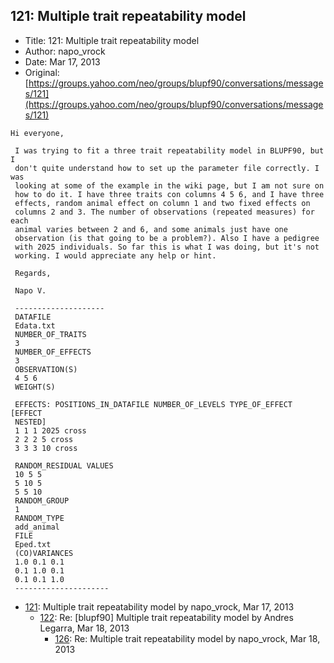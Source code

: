 ## 121: Multiple trait repeatability model

- Title: 121: Multiple trait repeatability model
- Author: napo_vrock
- Date: Mar 17, 2013
- Original: [https://groups.yahoo.com/neo/groups/blupf90/conversations/messages/121](https://groups.yahoo.com/neo/groups/blupf90/conversations/messages/121)

```
Hi everyone,

 I was trying to fit a three trait repeatability model in BLUPF90, but I
 don't quite understand how to set up the parameter file correctly. I was
 looking at some of the example in the wiki page, but I am not sure on
 how to do it. I have three traits con columns 4 5 6, and I have three
 effects, random animal effect on column 1 and two fixed effects on
 columns 2 and 3. The number of observations (repeated measures) for each
 animal varies between 2 and 6, and some animals just have one
 observation (is that going to be a problem?). Also I have a pedigree
 with 2025 individuals. So far this is what I was doing, but it's not
 working. I would appreciate any help or hint.

 Regards,

 Napo V.

 --------------------
 DATAFILE
 Edata.txt
 NUMBER_OF_TRAITS
 3
 NUMBER_OF_EFFECTS
 3
 OBSERVATION(S)
 4 5 6
 WEIGHT(S)

 EFFECTS: POSITIONS_IN_DATAFILE NUMBER_OF_LEVELS TYPE_OF_EFFECT [EFFECT
 NESTED]
 1 1 1 2025 cross
 2 2 2 5 cross
 3 3 3 10 cross

 RANDOM_RESIDUAL VALUES
 10 5 5
 5 10 5
 5 5 10
 RANDOM_GROUP
 1
 RANDOM_TYPE
 add_animal
 FILE
 Eped.txt
 (CO)VARIANCES
 1.0 0.1 0.1
 0.1 1.0 0.1
 0.1 0.1 1.0
 ---------------------
```

- [121](0121.md): Multiple trait repeatability model by napo_vrock, Mar 17, 2013
    - [122](0122.md): Re: [blupf90] Multiple trait repeatability model by Andres Legarra, Mar 18, 2013
        - [126](0126.md): Re: Multiple trait repeatability model by napo_vrock, Mar 18, 2013
